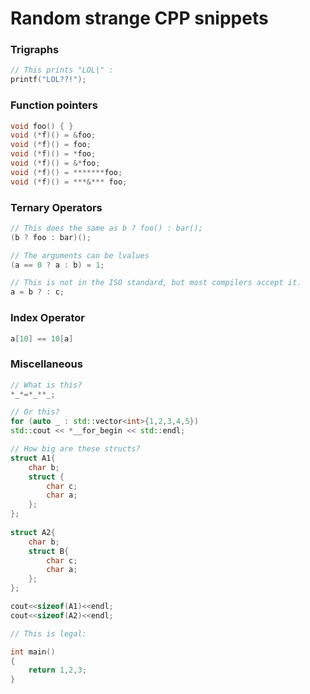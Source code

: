 # Random strange CPP snippets

### Trigraphs

```c++
// This prints "LOL|" :
printf("LOL??!");
```

### Function pointers

```c++
void foo() { }
void (*f)() = &foo;
void (*f)() = foo;
void (*f)() = *foo;
void (*f)() = &*foo;
void (*f)() = *******foo;
void (*f)() = ***&*** foo;
 ```
 
### Ternary Operators

```c++
// This does the same as b ? foo() : bar();
(b ? foo : bar)();

// The arguments can be lvalues
(a == 0 ? a : b) = 1;

// This is not in the ISO standard, but most compilers accept it.
a = b ? : c;
```

 
### Index Operator

```c++
a[10] == 10[a]
```
 
### Miscellaneous

```c++
// What is this?
*_*=*_**_;

// Or this?
for (auto _ : std::vector<int>{1,2,3,4,5})
std::cout << *__for_begin << std::endl; 

// How big are these structs?
struct A1{
    char b;
    struct {
        char c;
        char a;
    };
};
 
struct A2{
    char b;
    struct B{
        char c;
        char a;
    };
};

cout<<sizeof(A1)<<endl;
cout<<sizeof(A2)<<endl;

// This is legal:

int main()
{
    return 1,2,3;
}
```


